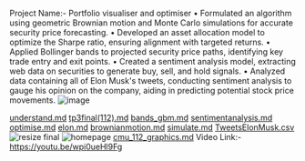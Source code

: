 Project Name:- Portfolio visualiser and optimiser
•	Formulated an algorithm using geometric Brownian motion and Monte Carlo simulations for accurate security price forecasting.
•	Developed an asset allocation model to optimize the Sharpe ratio, ensuring alignment with targeted returns.
•	Applied Bollinger bands to projected security price paths, identifying key trade entry and exit points.
•	Created a sentiment analysis model, extracting web data on securities to generate buy, sell, and hold signals.
•	Analyzed data containing all of Elon Musk's tweets, conducting sentiment analysis to gauge his opinion on the company, aiding in predicting potential stock price movements.
![image](https://github.com/ktodi2/ktodi2/assets/118176527/012be9d6-12ea-41df-ade5-5c2e73657ba8)


<!---
ktodi2/ktodi2 is a ✨ special ✨ repository because its `README.md` (this file) appears on your GitHub profile.
You can click the Preview link to take a look at your changes.
--->
[understand.md](https://github.com/ktodi2/ktodi2/files/10193985/understand.md)
[tp3final(112).md](https://github.com/ktodi2/ktodi2/files/10193988/tp3final.112.md)
[bands_gbm.md](https://github.com/ktodi2/ktodi2/files/10193993/bands_gbm.md)
[sentimentanalysis.md](https://github.com/ktodi2/ktodi2/files/10193998/sentimentanalysis.md)
[optimise.md](https://github.com/ktodi2/ktodi2/files/10194002/optimise.md)
[elon.md](https://github.com/ktodi2/ktodi2/files/10194003/elon.md)
[brownianmotion.md](https://github.com/ktodi2/ktodi2/files/10194010/brownianmotion.md)
[simulate.md](https://github.com/ktodi2/ktodi2/files/10194014/simulate.md)
[TweetsElonMusk.csv](https://github.com/ktodi2/ktodi2/files/10194015/TweetsElonMusk.csv)
![resize final](https://user-images.githubusercontent.com/118176527/206685691-5184cc4c-f8c3-4325-80e8-e296027afc3f.jpg)
![homepage](https://user-images.githubusercontent.com/118176527/206685708-daf513a4-5071-4cfc-b749-d9553bf101c8.jpg)
[cmu_112_graphics.md](https://github.com/ktodi2/ktodi2/files/10194016/cmu_112_graphics.md)
Video Link:-https://youtu.be/wpi0ueHl9Fg
